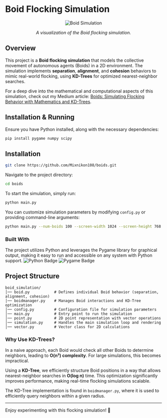 # Boid Flocking Simulation

<p align="center">
  <img src="https://miro.medium.com/v2/resize:fit:720/format:webp/1*c9VTUIXfsfWXgsaIfbGV8Q.png" alt="Boid Simulation">
</p>

<p align="center"><em>A visualization of the Boid flocking simulation.</em></p>

## Overview
This project is a **Boid flocking simulation** that models the collective movement of autonomous agents (Boids) in a 2D environment. The simulation implements **separation**, **alignment**, and **cohesion** behaviors to mimic real-world flocking, using **KD-Trees** for optimized nearest-neighbor searches.

For a deep dive into the mathematical and computational aspects of this simulation, check out my Medium article:
[Boids: Simulating Flocking Behavior with Mathematics and KD-Trees](https://medium.com/@jorgechedo/boids-simulating-flocking-behavior-with-mathematics-and-kd-trees-be61f8f787f4).

## Installation & Running
Ensure you have Python installed, along with the necessary dependencies:

```bash
pip install pygame numpy scipy
```

## Installation

```sh
git clone https://github.com/Mixnikon108/boids.git
```

Navigate to the project directory:

```sh
cd boids
```

To start the simulation, simply run:

```bash
python main.py
```

You can customize simulation parameters by modifying `config.py` or providing command-line arguments:

```bash
python main.py --num-boids 100 --screen-width 1024 --screen-height 768
```


### Built With

The project utilizes Python and leverages the Pygame library for graphical output, making it easy to run and accessible on any system with Python support.
![Python Badge](https://img.shields.io/badge/python-v3.11.9-blue.svg)
![Pygame Badge](https://img.shields.io/badge/pygame-v2.6.0-blue.svg)

## Project Structure
```
boid_simulation/
│── boid.py           # Defines individual Boid behavior (separation, alignment, cohesion)
│── boidmanager.py    # Manages Boid interactions and KD-Tree optimization
│── config.py         # Configuration file for simulation parameters
│── main.py           # Entry point to run the simulation
│── point.py          # 2D point representation with vector operations
│── simulation.py     # Handles the main simulation loop and rendering
│── vector.py         # Vector class for 2D calculations
```

### Why Use KD-Trees?

In a naive approach, each Boid would check all other Boids to determine neighbors, leading to **O(n²) complexity**. For large simulations, this becomes impractical.

Using a **KD-Tree**, we efficiently structure Boid positions in a way that allows nearest-neighbor searches in **O(log n)** time. This optimization significantly improves performance, making real-time flocking simulations scalable.

The KD-Tree implementation is found in `boidmanager.py`, where it is used to efficiently query neighbors within a given radius.

---

Enjoy experimenting with this flocking simulation! 🚀

